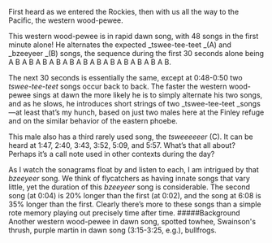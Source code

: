 First heard as we entered the Rockies, then with us all the way to the Pacific, the western wood-pewee.

This western wood-pewee is in rapid dawn song, with 48 songs in the first minute alone! He alternates the expected _tswee-tee-teet _(A) and _bzeeyeer _(B) songs, the sequence during the first 30 seconds alone being A B A B A B A B A B A B A B A B A B A B A B A B. 

The next 30 seconds is essentially the same, except at 0:48-0:50 two _tswee-tee-teet_ songs occur back to back. The faster the western wood-pewee sings at dawn the more likely he is to simply alternate his two songs, and as he slows, he introduces short strings of two _tswee-tee-teet _songs—at least that’s my hunch, based on just two males here at the Finley refuge and on the similar behavior of the eastern phoebe.

This male also has a third rarely used song, the _tsweeeeeer_ (C). It can be heard at 1:47, 2:40, 3:43, 3:52, 5:09, and 5:57. What’s that all about? Perhaps it’s a call note used in other contexts during the day?

As I watch the sonagrams float by and listen to each, I am intrigued by that _bzeeyeer_ song. We think of flycatchers as having innate songs that vary little, yet the duration of this _bzeeyeer_ song is considerable. The second song (at 0:04) is 20% longer than the first (at 0:02), and the song at 6:08 is 35% longer than the first. Clearly there’s more to these songs than a simple rote memory playing out precisely time after time.
#####Background
Another western wood-pewee in dawn song, spotted towhee, Swainson's thrush, purple martin in dawn song (3:15-3:25, e.g.),  bullfrogs.
